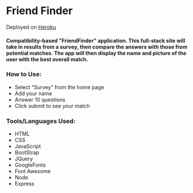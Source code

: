 # Friend Finder

Deployed on [Heroku](https://fast-citadel-45047.herokuapp.com/)

#### Compatibility-based "FriendFinder" application.  This full-stack site will take in results from a survey, then compare the answers with those from potential matches.  The app will then display the name and picture of the user with the best overall match.

### How to Use:
* Select "Survey" from the home page
* Add your name
* Answer 10 questions
* Click submit to see your match

### Tools/Languages Used:
* HTML
* CSS
* JavaScript
* BootStrap
* JQuery
* GoogleFonts
* Font Awesome
* Node
* Express

